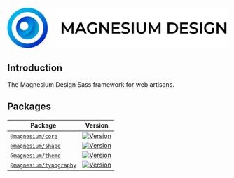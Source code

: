 <div align="center">

![Magnesium Design](.github/logo.png)

</div>

## Introduction

The Magnesium Design Sass framework for web artisans.

## Packages

| Package                                                                                             | Version                                                                                                                |
|-----------------------------------------------------------------------------------------------------|------------------------------------------------------------------------------------------------------------------------|
| [`@magnesium/core`](https://github.com/magnesiumlabs/magnesium/blob/main/packages/core)             | [![Version](https://flat.badgen.net/npm/v/@magnesium/core)](https://www.npmjs.com/package/@magnesium/core)             |
| [`@magnesium/shape`](https://github.com/magnesiumlabs/magnesium/blob/main/packages/shape)           | [![Version](https://flat.badgen.net/npm/v/@magnesium/shape)](https://www.npmjs.com/package/@magnesium/shape)           |
| [`@magnesium/theme`](https://github.com/magnesiumlabs/magnesium/blob/main/packages/theme)           | [![Version](https://flat.badgen.net/npm/v/@magnesium/theme)](https://www.npmjs.com/package/@magnesium/theme)           |
| [`@magnesium/typography`](https://github.com/magnesiumlabs/magnesium/blob/main/packages/typography) | [![Version](https://flat.badgen.net/npm/v/@magnesium/typography)](https://www.npmjs.com/package/@magnesium/typography) |
